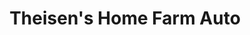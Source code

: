 ---
title: "Theisen's Home Farm Auto"
url: /monticello/theisens-home-farm-auto/
shop: department store
---